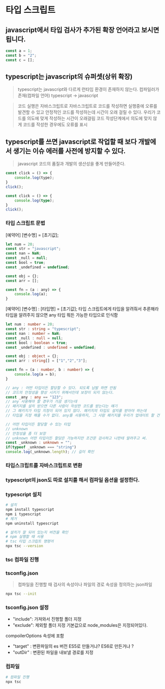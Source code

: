 # 타입 스크립트

## javascript에서 타입 검사가 추가된 확장 언어라고 보시면 됩니다.
```js
const a = 1;
const b = "2";
const c = [];
```

## typescript는 javascript의 슈퍼셋(상위 확장)
> typescript는 javascript와 다르게 런타임 환경이 존재하지 않는다.
> 컴파일러가 존재(컴파일 언어)
> typescript -> javascript

> 코드 실행은 자바스크립트로
> 자바스크립트로 코드를 작성하면 실행중에 오류를 발견할 수 있고
> 안정적인 코드를 작성하는데 시간이 오래 걸릴 수 있다.
> 우리가 코드를 의도에 맞게 작성하는 시간이 오래걸림
> 코드 작성단계에서 의도에 맞지 않게 코드를 작성한 경우에도 오류를 표시

## typescript를 쓰면 javascript로 작업할 때 보다 개발에서 생기는 이슈 에러를 사전에 방지할 수 있다.
> javascript 코드의 품질과 개발의 생산성을 좋게 만들어준다.

```js
const click = () => {
    console.log(type);
}
click();
```

```ts
const click = () => {
    console.log(type);
}
click();
```

### 타입 스크립트 문법

[예약어] [변수명] = [초기값];
```js
let num = 20;
const str = "javascript";
const nan = NaN;
const _null = null;
const bool = true;
const _undefined = undefined;

const obj = {};
const arr = [];

const fn = (a : any) => {
    console.log(a);
}

```
[예약어] [변수명] : [타입명] = [초기값];
타입 스크립트에게 타입을 알려줘서 추론해라
타입을 알려주지 않으면 any 타입 뭐든 가능한 타입으로 인식함
```ts
let num : number = 20;
const str : string = "typescript";
const nan : number = NaN;
const _null : null = null;
const bool : boolean = true;
const _undefined : undefined = undefined;

const obj : object = {};
const arr : string[] = ["1","2","3"];

const fn = (a : number, b : number) => {
    console.log(a = b);
}

// any : 어떤 타입이든 할당할 수 있다. 되도록 남발 하면 안됨
// 코드의 안정성을 향상 시키기 위해서인데 보장이 되지 않는다.
const _any : any == "123";
// any 사용해야 할 경우가 가끔 생기는데
// 패키지를 설치 받으면 다른 사람이 작성한 코드를 받는다는 얘기
// 그 패키지가 타입 지정이 되어 있지 않다. 패키지의 타입도 설치를 받아야 하는데
// 타입을 지정 해줄 수가 없다. any를 사용하자, 그 사람 패키지를 우리가 업데이트 할 건 아니기 때문에

// 어떤 타입이든 할당할 수 있는 타입
// unknown
// 안정성을 좀 더 보장
// unknown 어떤 타입이든 할당은 가능하지만 조건문 검사하고 나한테 알려주고 써.
const _unknown : unknown = "";
if(typeof _unknown === "string")
console.log(_unknown.length); // 길이 확인
```

### 타입스크립트를 자바스크립트로 변환

### typescript의 json도 따로 설치를 해서 컴파일 옵션을 설정한다.

### typescript 설치

```sh
# 설치
npm install typescript
npm i typescript
# 제거
npm uninstall typescript

# 설치가 잘 되어 있는지 버전을 확인
# npm 실행할 때 사용
# tsc 타입 스크립트 명령어
npx tsc --version
```

### tsc 컴파일 진행

### tsconfig.json
> 컴파일을 진행할 때 검사의 속성이나 파일의 경로 속성을 정의하는 json파일


```sh
npx tsc --init
```


### tsconfig.json 설정
- "include": 가져와서 진행할 폴더 지정
- "exclude": 제외할 폴더 지정 기본값으로 node_modules은 지정되어있다.

compoilerOptions 속성에 포함
- "target" : 변환파일의 es 버전 ES5로 만들거냐? ES6로 만든거냐 ?
- "outDir" : 변환된 파일을 내보낼 경로를 지정

### 컴파일

```sh
# 컴파일 진행
npx tsc
```
